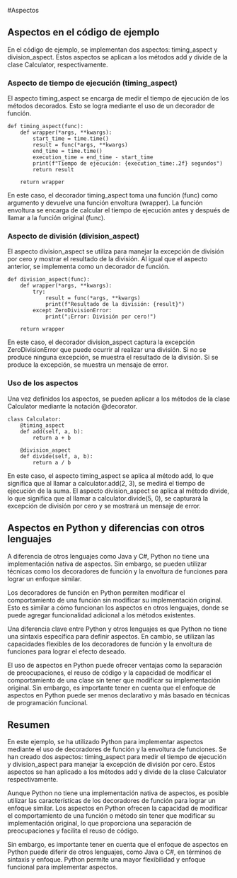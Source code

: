 #Aspectos

## Aspectos en el código de ejemplo
En el código de ejemplo, se implementan dos aspectos: timing_aspect y division_aspect. Estos aspectos se aplican a los métodos add y divide de la clase Calculator, respectivamente.

### Aspecto de tiempo de ejecución (timing_aspect)
El aspecto timing_aspect se encarga de medir el tiempo de ejecución de los métodos decorados. Esto se logra mediante el uso de un decorador de función.

```
def timing_aspect(func):
    def wrapper(*args, **kwargs):
        start_time = time.time()
        result = func(*args, **kwargs)
        end_time = time.time()
        execution_time = end_time - start_time
        print(f"Tiempo de ejecución: {execution_time:.2f} segundos")
        return result

    return wrapper
```
En este caso, el decorador timing_aspect toma una función (func) como argumento y devuelve una función envoltura (wrapper). La función envoltura se encarga de calcular el tiempo de ejecución antes y después de llamar a la función original (func).

### Aspecto de división (division_aspect)
El aspecto division_aspect se utiliza para manejar la excepción de división por cero y mostrar el resultado de la división. Al igual que el aspecto anterior, se implementa como un decorador de función.

```
def division_aspect(func):
    def wrapper(*args, **kwargs):
        try:
            result = func(*args, **kwargs)
            print(f"Resultado de la división: {result}")
        except ZeroDivisionError:
            print("¡Error: División por cero!")

    return wrapper
```
En este caso, el decorador division_aspect captura la excepción ZeroDivisionError que puede ocurrir al realizar una división. Si no se produce ninguna excepción, se muestra el resultado de la división. Si se produce la excepción, se muestra un mensaje de error.

### Uso de los aspectos
Una vez definidos los aspectos, se pueden aplicar a los métodos de la clase Calculator mediante la notación @decorator.

```
class Calculator:
    @timing_aspect
    def add(self, a, b):
        return a + b

    @division_aspect
    def divide(self, a, b):
        return a / b
```

En este caso, el aspecto timing_aspect se aplica al método add, lo que significa que al llamar a calculator.add(2, 3), se medirá el tiempo de ejecución de la suma. El aspecto division_aspect se aplica al método divide, lo que significa que al llamar a calculator.divide(5, 0), se capturará la excepción de división por cero y se mostrará un mensaje de error.

## Aspectos en Python y diferencias con otros lenguajes
A diferencia de otros lenguajes como Java y C#, Python no tiene una implementación nativa de aspectos. Sin embargo, se pueden utilizar técnicas como los decoradores de función y la envoltura de funciones para lograr un enfoque similar.

Los decoradores de función en Python permiten modificar el comportamiento de una función sin modificar su implementación original. Esto es similar a cómo funcionan los aspectos en otros lenguajes, donde se puede agregar funcionalidad adicional a los métodos existentes.

Una diferencia clave entre Python y otros lenguajes es que Python no tiene una sintaxis específica para definir aspectos. En cambio, se utilizan las capacidades flexibles de los decoradores de función y la envoltura de funciones para lograr el efecto deseado.

El uso de aspectos en Python puede ofrecer ventajas como la separación de preocupaciones, el reuso de código y la capacidad de modificar el comportamiento de una clase sin tener que modificar su implementación original. Sin embargo, es importante tener en cuenta que el enfoque de aspectos en Python puede ser menos declarativo y más basado en técnicas de programación funcional.

## Resumen
En este ejemplo, se ha utilizado Python para implementar aspectos mediante el uso de decoradores de función y la envoltura de funciones. Se han creado dos aspectos: timing_aspect para medir el tiempo de ejecución y division_aspect para manejar la excepción de división por cero. Estos aspectos se han aplicado a los métodos add y divide de la clase Calculator respectivamente.

Aunque Python no tiene una implementación nativa de aspectos, es posible utilizar las características de los decoradores de función para lograr un enfoque similar. Los aspectos en Python ofrecen la capacidad de modificar el comportamiento de una función o método sin tener que modificar su implementación original, lo que proporciona una separación de preocupaciones y facilita el reuso de código.

Sin embargo, es importante tener en cuenta que el enfoque de aspectos en Python puede diferir de otros lenguajes, como Java o C#, en términos de sintaxis y enfoque. Python permite una mayor flexibilidad y enfoque funcional para implementar aspectos.

